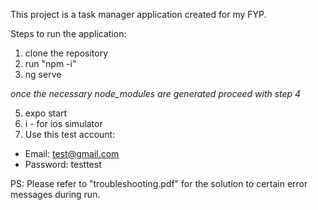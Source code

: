 This project is a task manager application created for my FYP. 

Steps to run the application:

1. clone the repository
2. run "npm -i"
3. ng serve
   
*once the necessary node_modules are generated proceed with step 4*

5. expo start
6. i - for ios simulator
7. Use this test account:
- Email: test@gmail.com
- Password: testtest
  
PS: Please refer to "troubleshooting.pdf" for the solution to certain error messages during run. 

